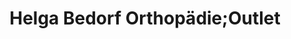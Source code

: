 ---
title: "Helga Bedorf Orthopädie;Outlet"
url: /berlin/helga-bedorf-orthopaedie-outlet/
shop: Taschen & Koffer
---